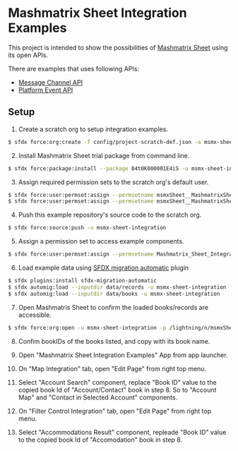 # Mashmatrix Sheet Integration Examples

This project is intended to show the possibilities of [Mashmatrix Sheet](https://www.mashmatrix.com/) using its open APIs.

There are examples that uses following APIs:

- [Message Channel API](https://docs.mashmatrix.com/)
- [Platform Event API](https://docs.mashmatrix.com/)

## Setup

1. Create a scratch org to setup integration examples.

```sh
$ sfdx force:org:create -f config/project-scratch-def.json -a msmx-sheet-integration -w 10
```

2. Install Mashmatrix Sheet trial package from command line.

```sh
$ sfdx force:package:install --package 04t0K000001E4iS -u msmx-sheet-integration
```

3. Assign required permission sets to the scratch org's default user.

```sh
$ sfdx force:user:permset:assign --permsetname msmxSheet__MashmatrixSheetUser -u msmx-sheet-integration
$ sfdx force:user:permset:assign --permsetname msmxSheet__MashmatrixSheetAdministrator -u msmx-sheet-integration
```

4. Push this example repository's source code to the scratch org.

```sh
$ sfdx force:source:push -u msmx-sheet-integration
```

5. Assign a permission set to access example components.

```sh
$ sfdx force:user:permset:assign --permsetname Mashmatrix_Sheet_Integration_Examples -u msmx-sheet-integration
```

6. Load example data using [SFDX migration automatic](https://github.com/stomita/sfdx-migration-automatic) plugin

```sh
$ sfdx plugins:install sfdx-migration-automatic
$ sfdx automig:load --inputdir data/records -u msmx-sheet-integration
$ sfdx automig:load --inputdir data/books -u msmx-sheet-integration
```

7. Open Mashmatris Sheet to confirm the loaded books/records are accessible.

```sh
$ sfdx force:org:open -u msmx-sheet-integration -p /lightning/n/msmxSheet__MashmatrixSheet
```

8. Confim bookIDs of the books listed, and copy with its book name.

9. Open "Mashmatrix Sheet Integration Examples" App from app launcher.

10. On "Map Integration" tab, open "Edit Page" from right top menu.

11. Select "Account Search" component, replace "Book ID" value to the copied book Id of "Account/Contact" book in step 8. So to "Account Map" and "Contact in Selected Account" components.

12. On "Filter Control Integration" tab, open "Edit Page" from right top menu.

13. Select "Accommodations Result" component, repleade "Book ID" value to the copied book Id of "Accomodation" book in step 8.
